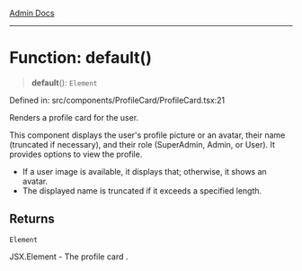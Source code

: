 [Admin Docs](/)

***

# Function: default()

> **default**(): `Element`

Defined in: src/components/ProfileCard/ProfileCard.tsx:21

Renders a profile card for the user.

This component displays the user's profile picture or an avatar, their name (truncated if necessary),
and their role (SuperAdmin, Admin, or User). It provides options to view the profile.

- If a user image is available, it displays that; otherwise, it shows an avatar.
- The displayed name is truncated if it exceeds a specified length.

## Returns

`Element`

JSX.Element - The profile card .
